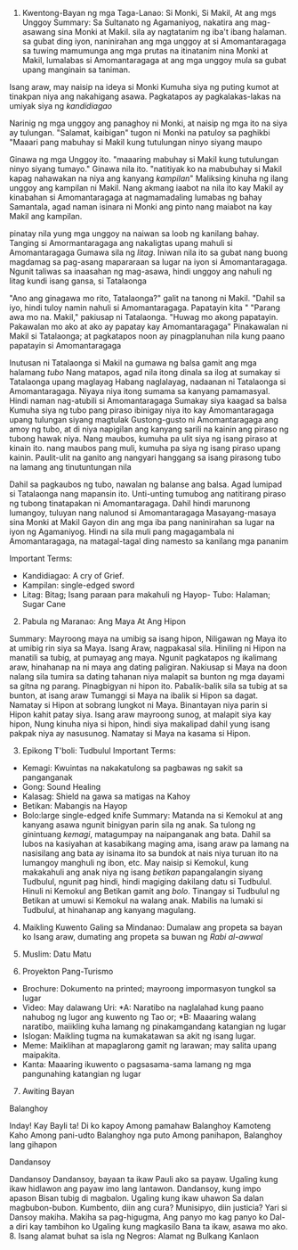 1. Kwentong-Bayan ng mga Taga-Lanao: Si Monki, Si Makil, At ang mgs Unggoy
Summary:
Sa Sultanato ng Agamaniyog, nakatira ang mag-asawang sina Monki at Makil. sila ay nagtatanim ng iba't ibang halaman. 
sa gubat ding iyon, naninirahan ang mga unggoy at si Amomantaragaga
sa tuwing mamumunga ang mga prutas na itinatanim nina Monki at Makil, lumalabas si Amomantaragaga at ang mga unggoy mula sa gubat upang manginain sa taniman.

Isang araw, may naisip na ideya si Monki Kumuha siya ng puting kumot at tinakpan niya ang nakahigang asawa.
Pagkatapos ay pagkalakas-lakas na umiyak siya ng *kandidiagao* 

Narinig ng mga unggoy ang panaghoy ni Monki, at naisip ng mga ito na siya ay tulungan. 
"Salamat, kaibigan" tugon ni Monki na patuloy sa paghikbi "Maaari pang mabuhay si Makil kung tutulungan ninyo siyang maupo

Ginawa ng mga Unggoy ito.
"maaaring mabuhay si Makil kung tutulungan ninyo siyang tumayo."
Ginawa nila ito.
"natitiyak ko na mabubuhay si Makil kapag nahawakan na niya ang kanyang *kampilan*" 
Maliksing kinuha ng ilang unggoy ang kampilan ni Makil. Nang akmang iaabot na nila ito kay Makil ay kinabahan si Amomantaragaga at nagmamadaling lumabas ng bahay 
Samantala, agad naman isinara ni Monki ang pinto nang maiabot na kay Makil ang kampilan.

pinatay nila yung mga unggoy na naiwan sa loob ng kanilang bahay. Tanging si Amormantaragaga ang nakaligtas
upang mahuli si Amomantaragaga Gumawa sila ng *litag*. Iniwan nila ito sa gubat nang buong magdamag sa pag-asang mapararaan sa lugar na iyon si Amomantaragaga.
Ngunit taliwas sa inaasahan ng mag-asawa, hindi unggoy ang nahuli ng litag kundi isang gansa, si Tatalaonga

"Ano ang ginagawa mo rito, Tatalaonga?" galit na tanong ni Makil. "Dahil sa iyo, hindi tuloy namin nahuli si Amomantaragaga. Papatayin kita "
 "Parang awa mo na. Makil," pakiusap ni Tatalaonga. "Huwag mo akong papatayin. Pakawalan mo ako at ako ay papatay kay Amomantaragaga"
Pinakawalan ni Makil si Tatalaonga; at pagkatapos noon ay pinagplanuhan nila kung paano papatayin si Amomantaragaga

Inutusan ni Tatalaonga si Makil na gumawa ng balsa gamit ang mga halamang *tubo* Nang matapos,
agad nila itong dinala sa ilog at sumakay si Tatalaonga upang maglayag Habang naglalayag, nadaanan ni Tatalaonga si Amomantaragaga. 
Niyaya niya itong sumama sa kanyang pamamasyal. Hindi naman nag-atubili si Amomantaragaga Sumakay siya kaagad sa balsa
Kumuha siya ng tubo pang piraso ibinigay niya ito kay Amomantaragaga upang tulungan siyang magtulak Gustong-gusto ni Amomantaragaga ang amoy ng tubo,
 at di niya napigilan ang kanyang sarili na kainin ang piraso ng tubong hawak niya. Nang maubos, kumuha pa ulit siya ng isang piraso at kinain ito. 
 nang maubos pang muli, kumuha pa siya ng isang piraso upang kainin. Paulit-ulit na ganito ang nangyari hanggang sa isang pirasong tubo na lamang ang tinutuntungan nila
 
Dahil sa pagkaubos ng tubo, nawalan ng balanse ang balsa. Agad lumipad si Tatalaonga nang mapansin ito.
 Unti-unting tumubog ang natitirang piraso ng tubong tinatapakan ni Amomantaragaga. Dahil hindi marunong lumangoy, tuluyan nang nalunod si Amomantaragaga
Masayang-masaya sina Monki at Makil Gayon din ang mga iba pang naninirahan sa lugar na iyon ng Agamaniyog. 
Hindi na sila muli pang magagambala ni Amomantaragaga, na matagal-tagal ding namesto sa kanilang mga pananim

Important Terms:
- Kandidiagao: A cry of Grief.
- Kampilan: single-edged sword
- Litag: Bitag; Isang paraan para makahuli ng  Hayop- Tubo: Halaman; Sugar Cane

2. Pabula ng Maranao: Ang Maya At Ang Hipon

Summary: 
Mayroong maya na umibig sa isang hipon, Niligawan ng Maya ito at umibig rin siya sa Maya. Isang Araw, nagpakasal sila. Hiniling ni Hipon na manatili sa tubig,
at pumayag ang maya. Ngunit pagkatapos ng ikalimang araw, hinahanap na ni maya ang dating paligiran. Nakiusap si Maya na doon nalang sila tumira sa dating tahanan
niya malapit sa bunton ng mga dayami sa gitna ng parang. Pinagbigyan ni hipon ito. Pabalik-balik sila sa tubig at sa bunton, at isang araw Tumanggi si Maya na ibalik
si Hipon sa dagat. Namatay si Hipon at sobrang lungkot ni Maya. Binantayan niya parin si Hipon kahit patay siya. Isang araw mayroong sunog, at malapit siya kay hipon,
Nung kinuha niya si hipon, hindi siya makalipad dahil yung isang pakpak niya ay nasusunog. Namatay si Maya na kasama si Hipon.

3. Epikong T'boli: Tudbulul
Important Terms:
- Kemagi: Kwuintas na nakakatulong sa pagbawas ng sakit sa panganganak
- Gong: Sound Healing
- Kalasag: Shield na gawa sa matigas na Kahoy
- Betikan: Mabangis na Hayop
- Bolo:large single-edged knife
Summary:
Matanda na si Kemokul at ang kanyang asawa ngunit binigyan parin sila ng anak. Sa tulong ng ginintuang *kemagi*, matagumpay na naipanganak ang bata. 
Dahil sa lubos na kasiyahan at kasabikang maging ama, isang araw pa lamang na nasisilang ang bata ay isinama ito sa bundok at nais niya turuan ito na lumangoy
manghuli ng ibon, etc. May naisip si Kemokul, kung makakahuli ang anak niya ng isang *betikan* papangalangin siyang Tudbulul, ngunit pag hindi, hindi magiging dakilang 
datu si Tudbulul. Hinuli ni Kemokul ang Betikan gamit ang *bolo*. Tinangay si Tudbulul ng Betikan at umuwi si Kemokul na walang anak. Mabilis na lumaki si Tudbulul,
at hinahanap ang kanyang magulang.

4. Maikling Kuwento Galing sa Mindanao: Dumalaw ang propeta sa bayan ko
Isang araw, dumating ang propeta sa buwan ng *Rabi al-awwal*


5. Muslim: Datu Matu

6. Proyekton Pang-Turismo
- Brochure: Dokumento na printed; mayroong impormasyon tungkol sa lugar
- Video: May dalawang Uri:
*A: Naratibo na naglalahad kung paano nahubog ng lugor ang kuwento ng Tao or;
*B: Maaaring walang naratibo, maiikling kuha lamang ng pinakamgandang katangian ng lugar
- Islogan: Maikling tugma na kumakatawan sa akit ng isang lugar.
- Meme: Maiklihan at mapaglarong gamit ng larawan; may salita upang maipakita.
- Kanta: Maaaring ikuwento o pagsasama-sama lamang ng mga pangunahing katangian ng lugar
7. Awiting Bayan

Balanghoy                                                                                         
                                                                               
Inday!
Kay Bayli ta!
Di ko kapoy
Among pamahaw
Balanghoy
Kamoteng Kaho
Among pani-udto Balanghoy nga puto
Among panihapon, Balanghoy lang gihapon

Dandansoy

Dandansoy
Dandansoy, bayaan ta ikaw
Pauli ako sa payaw. Ugaling kung ikaw hidlawon ang payaw imo lang lantawon.
Dandansoy, kung impo apason Bisan tubig di magbalon. Ugaling kung ikaw uhawon Sa dalan magbubon-bubon.
Kumbento, diin ang cura? Munisipyo, diin justicia? Yari si Dansoy makiha. Makiha sa pag-higugma,
Ang panyo mo kag panyo ko Dal-a diri kay tambihon ko Ugaling kung magkasilo Bana ta ikaw, asawa mo ako.
8. Isang alamat buhat sa isla ng Negros: Alamat ng Bulkang Kanlaon
